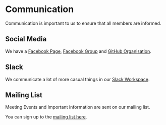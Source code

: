 # Communication

Communication is important to us to ensure that all members are informed.

## Social Media

We have a [Facebook Page][fb-page], [Facebook Group][fb-group] and [GitHub Organisation][gh].

[fb-page]: https://facebook.com/SROSoton
[fb-group]: https://www.facebook.com/groups/126854750821510/
[gh]: https://github.com/roboticsoutreach

## Slack

We communicate a lot of more casual things in our [Slack Workspace](https://roboticsoutreach.slack.com/).

## Mailing List

Meeting Events and Important information are sent on our mailing list.

You can sign up to the [mailing list here](https://sourcebots.us19.list-manage.com/subscribe?u=440b53c57c61e70a0df30ce36&id=7a95c27c8b).
